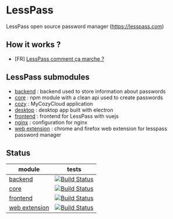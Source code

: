 # LessPass

LessPass open source password manager (https://lesspass.com)


## How it works ?

 * [FR] [LessPass comment ça marche ?](https://medium.com/@guillaume20100/lesspass-comment-%C3%A7a-marche-9f1201fffda5#.h4k8fpgi4)

## LessPass submodules

 - [backend](https://github.com/lesspass/backend) : backend used to store information about passwords
 - [core](https://github.com/lesspass/core) : npm module with a clean api used to create passwords
 - [cozy](https://github.com/lesspass/cozy) : MyCozyCloud application
 - [desktop](https://github.com/lesspass/desktop) : desktop app built with electron
 - [frontend](https://github.com/lesspass/frontend) : frontend for LessPass with vuejs
 - [nginx](https://github.com/lesspass/nginx) : configuration for nginx
 - [web extension](https://github.com/lesspass/webextension) : chrome and firefox web extension for lesspass password manager


## Status

| module | tests |
| --- | --- |
| [backend](https://github.com/lesspass/backend) | [![Build Status](https://travis-ci.org/lesspass/backend.svg?branch=master)](https://travis-ci.org/lesspass/backend) |
| [core](https://github.com/lesspass/core) | [![Build Status](https://travis-ci.org/lesspass/core.svg?branch=master)](https://travis-ci.org/lesspass/core) |
| [frontend](https://github.com/lesspass/frontend) | [![Build Status](https://travis-ci.org/lesspass/frontend.svg?branch=master)](https://travis-ci.org/lesspass/frontend) |
| [web extension](https://github.com/lesspass/webextension) | [![Build Status](https://travis-ci.org/lesspass/webextension.svg?branch=master)](https://travis-ci.org/lesspass/webextension) |

